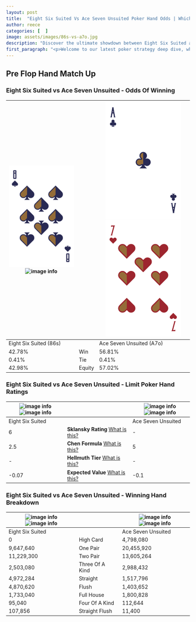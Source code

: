 ```yaml
---
layout: post
title:  "Eight Six Suited Vs Ace Seven Unsuited Poker Hand Odds | Which Is The Better Hand In Poker? A Complete Guide"
author: reece
categories: [  ]
image: assets/images/86s-vs-a7o.jpg
description: "Discover the ultimate showdown between Eight Six Suited and Ace Seven Unsuited in poker! Uncover the odds, strategies, and scenarios where one hand triumphs over the other. Get ready to up your poker game with this thrilling analysis."
first_paragraph: "<p>Welcome to our latest poker strategy deep dive, where we're pitting two distinct hands against each other in a high-stakes showdown: Eight Six Suited vs Ace Seven Unsuited.</p><p>In the dynamic world of poker, every decision counts, and knowing which hand holds the upper hand is key to your success at the table.</p><p>In this article, we'll dissect these two hands, explore the scenarios where one dominates the other, and equip you with the knowledge to make strategic choices that can tip the odds in your favor.</p><p>Get ready to unravel the intriguing dynamics of these poker hands and elevate your game to new heights.</p>"
---
```




[comment]: # (sp0)

## Pre Flop Hand Match Up

<div class="table hand-ratings" markdown="1"> 



### Eight Six Suited vs Ace Seven Unsuited - Odds Of Winning


    
| ![image info](assets/images/hand1/8.png) ![image info](assets/images/hand1/6s.png) |  | ![image info](assets/images/hand2/a.png) ![image info](assets/images/hand2/7o.png) |
| -------- | -------- | -------- |
| Eight Six Suited (86s) |  | Ace Seven Unsuited (A7o) |
| 42.78% | Win | 56.81% |
| 0.41% | Tie | 0.41% |
| 42.98% | Equity | 57.02% |




[comment]: # (sp1)



### Eight Six Suited vs Ace Seven Unsuited - Limit Poker Hand Ratings


    
| ![image info](https://www.riverpairs.com/assets/images/hand1/8.png) ![image info](https://www.riverpairs.com/assets/images/hand1/6s.png) |  | ![image info](https://www.riverpairs.com/assets/images/hand2/a.png) ![image info](https://www.riverpairs.com/assets/images/hand2/7o.png) |
| -------- | -------- | -------- |
| Eight Six Suited |  | Ace Seven Unsuited |
| 6 | **Sklansky Rating** [What is this?](/sklansky-rating-explained) | - |
| 2.5 | **Chen Formula** [What is this?](/chen-formula-explained) | 5 |
| - | **Hellmuth Tier** [What is this?](/Hellmuth-tier-explained) | - |
| -0.07 | **Expected Value** [What is this?](/expected-value-explained) | -0.1 |




[comment]: # (sp2)



### Eight Six Suited vs Ace Seven Unsuited - Winning Hand Breakdown


    
| ![image info](https://www.riverpairs.com/assets/images/hand1/8.png) ![image info](https://www.riverpairs.com/assets/images/hand1/6s.png) |  | ![image info](https://www.riverpairs.com/assets/images/hand2/a.png) ![image info](https://www.riverpairs.com/assets/images/hand2/7o.png) |
| -------- | -------- | -------- |
| Eight Six Suited |  | Ace Seven Unsuited |
| 0 | High Card | 4,798,080 |
| 9,647,640 | One Pair | 20,455,920 |
| 11,229,300 | Two Pair | 13,605,264 |
| 2,503,080 | Three Of A Kind | 2,988,432 |
| 4,972,284 | Straight | 1,517,796 |
| 4,870,620 | Flush | 1,403,652 |
| 1,733,040 | Full House | 1,800,828 |
| 95,040 | Four Of A Kind | 112,644 |
| 107,856 | Straight Flush | 11,400 |




[comment]: # (sp3)



</div>

[comment]: # (sp4)



[comment]: # (sp5)

